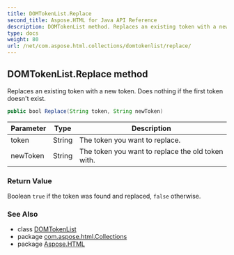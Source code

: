 ```yaml
---
title: DOMTokenList.Replace
second_title: Aspose.HTML for Java API Reference
description: DOMTokenList method. Replaces an existing token with a new token. Does nothing if the first token doesnt exist
type: docs
weight: 80
url: /net/com.aspose.html.collections/domtokenlist/replace/
---
```

## DOMTokenList.Replace method

Replaces an existing token with a new token. Does nothing if the first token doesn't exist.

```java
public bool Replace(String token, String newToken)
```

| Parameter | Type | Description |
| --- | --- | --- |
| token | String | The token you want to replace. |
| newToken | String | The token you want to replace the old token with. |

### Return Value

Boolean `true` if the token was found and replaced, `false` otherwise.

### See Also

* class [DOMTokenList](../)
* package [com.aspose.html.Collections](../../domtokenlist/)
* package [Aspose.HTML](../../../)
